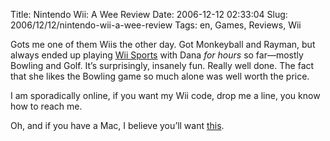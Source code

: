 Title: Nintendo Wii: A Wee Review
Date: 2006-12-12 02:33:04
Slug: 2006/12/12/nintendo-wii-a-wee-review
Tags: en, Games, Reviews, Wii


Gots me one of them Wiis the other day. Got Monkeyball and Rayman, but always
ended up playing [Wii Sports][1] with Dana _for hours_ so far—mostly Bowling
and Golf. It’s surprisingly, insanely fun. Really well done. The fact that she
likes the Bowling game so much alone was well worth the price.

I am sporadically online, if you want my Wii code, drop me a line, you know
how to reach me.

Oh, and if you have a Mac, I believe you’ll want [this][2].

   [1]: http://wii.nintendo.com/software_wiisports.jsp
   [2]: http://isnoop.net/blog/category/made-by-isnoop/wiisaber/
